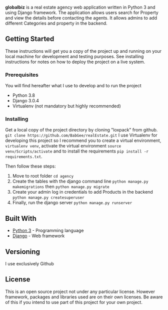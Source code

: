 

**globalbiz** is a real estate agency web application written in Python 3 and using Django framework.
The application allows users search for Property and view the details before contacting the agents. It allows admins to add different Categories and property in the backend. 


## Getting Started

These instructions will get you a copy of the project up and running on your local machine for development and testing purposes. See installing instructions for notes on how to deploy the project on a live system.


### Prerequisites
You will find hereafter what I use to develop and to run the project
* Python 3.8
* Django 3.0.4
* Virtualenv (not mandatory but highly recommended)

### Installing
Get a local copy of the project directory by cloning "loxpack" from github. `git clone https://github.com/BabGee/realEstate.git`
I use Virtualenv for developing this project so I recommend you to create a virtual environment, `virtualenv venv`, activate the virtual environment `source venv/Scripts/activate`  and to install the requirements `pip install -r requirements.txt`.

Then follow these steps:
1. Move to root folder `cd agency`
2. Create the tables with the django command line `python manage.py makemigrations` then `python manage.py migrate`
3. Create your admin log in credentials to add Products in the backend `python manage.py createsuperuser`
4. Finally, run the django server `python manage.py runserver `


## Built With

* [Python 3](https://www.python.org/downloads/) - Programming language
* [Django](https://www.djangoproject.com/) - Web framework 


## Versioning
I use exclusively Github

## License

This is an open source project not under any particular license.
However framework, packages and libraries used are on their own licenses. Be aware of this if you intend to use part of this project for your own project.




